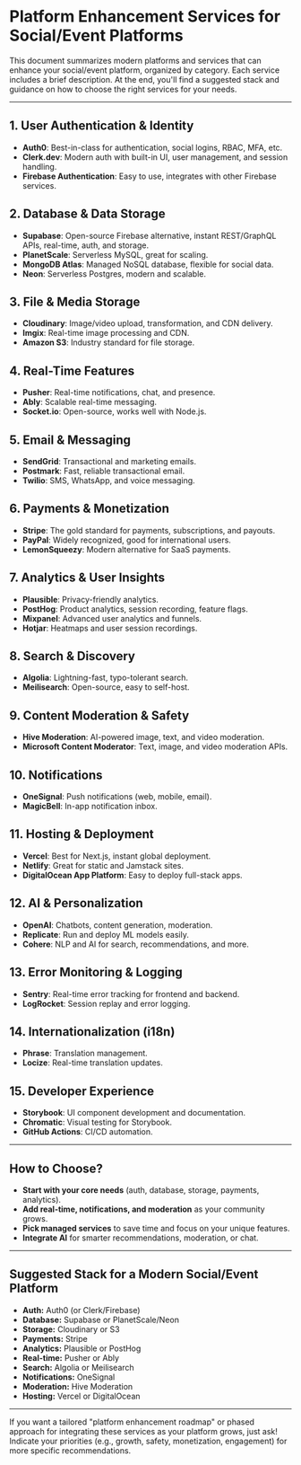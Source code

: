 # Platform Enhancement Services for Social/Event Platforms

This document summarizes modern platforms and services that can enhance your social/event platform, organized by category. Each service includes a brief description. At the end, you'll find a suggested stack and guidance on how to choose the right services for your needs.

---

## 1. User Authentication & Identity
- **Auth0**: Best-in-class for authentication, social logins, RBAC, MFA, etc.
- **Clerk.dev**: Modern auth with built-in UI, user management, and session handling.
- **Firebase Authentication**: Easy to use, integrates with other Firebase services.

## 2. Database & Data Storage
- **Supabase**: Open-source Firebase alternative, instant REST/GraphQL APIs, real-time, auth, and storage.
- **PlanetScale**: Serverless MySQL, great for scaling.
- **MongoDB Atlas**: Managed NoSQL database, flexible for social data.
- **Neon**: Serverless Postgres, modern and scalable.

## 3. File & Media Storage
- **Cloudinary**: Image/video upload, transformation, and CDN delivery.
- **Imgix**: Real-time image processing and CDN.
- **Amazon S3**: Industry standard for file storage.

## 4. Real-Time Features
- **Pusher**: Real-time notifications, chat, and presence.
- **Ably**: Scalable real-time messaging.
- **Socket.io**: Open-source, works well with Node.js.

## 5. Email & Messaging
- **SendGrid**: Transactional and marketing emails.
- **Postmark**: Fast, reliable transactional email.
- **Twilio**: SMS, WhatsApp, and voice messaging.

## 6. Payments & Monetization
- **Stripe**: The gold standard for payments, subscriptions, and payouts.
- **PayPal**: Widely recognized, good for international users.
- **LemonSqueezy**: Modern alternative for SaaS payments.

## 7. Analytics & User Insights
- **Plausible**: Privacy-friendly analytics.
- **PostHog**: Product analytics, session recording, feature flags.
- **Mixpanel**: Advanced user analytics and funnels.
- **Hotjar**: Heatmaps and user session recordings.

## 8. Search & Discovery
- **Algolia**: Lightning-fast, typo-tolerant search.
- **Meilisearch**: Open-source, easy to self-host.

## 9. Content Moderation & Safety
- **Hive Moderation**: AI-powered image, text, and video moderation.
- **Microsoft Content Moderator**: Text, image, and video moderation APIs.

## 10. Notifications
- **OneSignal**: Push notifications (web, mobile, email).
- **MagicBell**: In-app notification inbox.

## 11. Hosting & Deployment
- **Vercel**: Best for Next.js, instant global deployment.
- **Netlify**: Great for static and Jamstack sites.
- **DigitalOcean App Platform**: Easy to deploy full-stack apps.

## 12. AI & Personalization
- **OpenAI**: Chatbots, content generation, moderation.
- **Replicate**: Run and deploy ML models easily.
- **Cohere**: NLP and AI for search, recommendations, and more.

## 13. Error Monitoring & Logging
- **Sentry**: Real-time error tracking for frontend and backend.
- **LogRocket**: Session replay and error logging.

## 14. Internationalization (i18n)
- **Phrase**: Translation management.
- **Locize**: Real-time translation updates.

## 15. Developer Experience
- **Storybook**: UI component development and documentation.
- **Chromatic**: Visual testing for Storybook.
- **GitHub Actions**: CI/CD automation.

---

## How to Choose?
- **Start with your core needs** (auth, database, storage, payments, analytics).
- **Add real-time, notifications, and moderation** as your community grows.
- **Pick managed services** to save time and focus on your unique features.
- **Integrate AI** for smarter recommendations, moderation, or chat.

---

## Suggested Stack for a Modern Social/Event Platform
- **Auth:** Auth0 (or Clerk/Firebase)
- **Database:** Supabase or PlanetScale/Neon
- **Storage:** Cloudinary or S3
- **Payments:** Stripe
- **Analytics:** Plausible or PostHog
- **Real-time:** Pusher or Ably
- **Search:** Algolia or Meilisearch
- **Notifications:** OneSignal
- **Moderation:** Hive Moderation
- **Hosting:** Vercel or DigitalOcean

---

If you want a tailored "platform enhancement roadmap" or phased approach for integrating these services as your platform grows, just ask! Indicate your priorities (e.g., growth, safety, monetization, engagement) for more specific recommendations. 